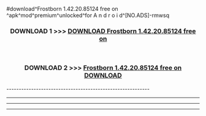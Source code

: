 #download^Frostborn 1.42.20.85124 free on   ^apk^mod^premium^unlocked^for A n d r o i d^[NO.ADS]-rmwsq



<div align="center">

<h3>DOWNLOAD 1 >>> <a href="https://runaway1.web.app/?sq=Frostborn 1.42.20.85124 free on   ">DOWNLOAD Frostborn 1.42.20.85124 free on   </a></h3><br>

<h3>DOWNLOAD 2 >>> <a href="https://runaway1.web.app/?sq=Frostborn 1.42.20.85124 free on   ">Frostborn 1.42.20.85124 free on    DOWNLOAD </a></h3>

</div>
----------------------------------------------------------

----------------------------------------------------------

----------------------------------------------------------

----------------------------------------------------------



